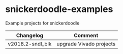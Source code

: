 # snickerdoodle-examples
Example projects for snickerdoodle

| Changelog | Comment |
| - | - |
| v2018.2-sndl_blk | upgrade Vivado projects |
